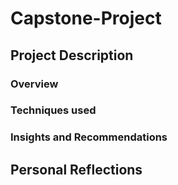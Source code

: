 # Capstone-Project

## Project Description

### Overview

### Techniques used

### Insights and Recommendations

## Personal Reflections
